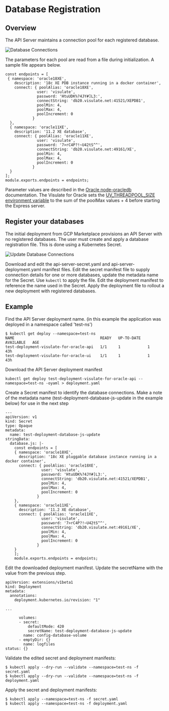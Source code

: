 # Database Registration
## Overview
The API Server maintains a connection pool for each registered database.

![Database Connections](/images/database-connections.png)

The parameters for each pool are read from a file during initialization. A sample file appears below.

```
const endpoints = [
 { namespace: 'oracle18XE',
    description: '18c XE PDB instance running in a docker container',
    connect: { poolAlias: 'oracle18XE',
              user: 'visulate',
              password: 'HtuUDK%?4JY#]L3:',
              connectString: 'db20.visulate.net:41521/XEPDB1',
              poolMin: 4,
              poolMax: 4,
              poolIncrement: 0
            }
  },
  { namespace: 'oracle11XE',
    description: '11.2 XE database',
    connect: { poolAlias: 'oracle11XE',
              user: 'visulate',
              password: '7>rC4P?!~U42tS^^',
              connectString: 'db20.visulate.net:49161/XE',
              poolMin: 4,
              poolMax: 4,
              poolIncrement: 0
            }
  }
];
module.exports.endpoints = endpoints;
```

Parameter values are described in the [Oracle node-oracledb](https://oracle.github.io/node-oracledb/doc/api.html#connpooling) documentation. The Visulate for Oracle sets the [UV_THREADPOOL_SIZE environment variable](http://docs.libuv.org/en/v1.x/threadpool.html) to the sum of the poolMax values + 4 before starting the Express server.

## Register your databases

The initial deployment from GCP Marketplace provisions an API Server with no registered databases. The user must create and apply a database registration file. This is done using a Kubernetes Secret.

![Update Database Connections](/images/update-database-connections.png)

Download and edit the api-server-secret.yaml and api-server-deployment.yaml manifest files. Edit the secret manifest file to supply connection details for one or more databases, update the metadata name for the Secret. Use `kubectl` to apply the file. Edit the deployment manifest to reference the name used in the Secret.  Apply the deployment file to rollout a new deployment with registered databases.

## Example
Find the API Server deployment name. (in this example the application was deployed in a namespace called 'test-ns')
```
$ kubectl get deploy --namespace=test-ns
NAME                                      READY   UP-TO-DATE   AVAILABLE   AGE
test-deployment-visulate-for-oracle-api   1/1     1            1           43h
test-deployment-visulate-for-oracle-ui    1/1     1            1           43h
```
Download the API Server deployment manifest
```
kubectl get deploy test-deployment-visulate-for-oracle-api --namespace=test-ns -oyaml > deployment.yaml
```
Create a Secret manifest to identify the database connections. Make a note of the metadata name (test-deployment-database-js-update in the example below) for use in the next step
```
---
apiVersion: v1
kind: Secret
type: Opaque
metadata:
  name: test-deployment-database-js-update
stringData:
  database.js: |-
    const endpoints = [
    { namespace: 'oracle18XE',
      description: '18c XE pluggable database instance running in a docker container',
      connect: { poolAlias: 'oracle18XE',
                user: 'visulate',
                password: 'HtuUDK%?4JY#]L3:',
                connectString: 'db20.visulate.net:41521/XEPDB1',
                poolMin: 4,
                poolMax: 4,
                poolIncrement: 0
              }
    },
    { namespace: 'oracle11XE',
      description: '11.2 XE database',
      connect: { poolAlias: 'oracle11XE',
                user: 'visulate',
                password: '7>rC4P?!~U42tS^^',
                connectString: 'db20.visulate.net:49161/XE',
                poolMin: 4,
                poolMax: 4,
                poolIncrement: 0
              }
    }
    ];
    module.exports.endpoints = endpoints;
```
Edit the downloaded deployment manifest. Update the secretName with the value from the previous step.
```
apiVersion: extensions/v1beta1
kind: Deployment
metadata:
  annotations:
    deployment.kubernetes.io/revision: "1"

...

      volumes:
      - secret:
          defaultMode: 420
          secretName: test-deployment-database-js-update
        name: config-database-volume
      - emptyDir: {}
        name: logfiles
status: {}
```
Validate the edited secret and deployment manifests:
```
$ kubectl apply --dry-run --validate --namespace=test-ns -f secret.yaml
$ kubectl apply --dry-run --validate --namespace=test-ns -f deployment.yaml
```

Apply the secret and deployment manifests:

```
$ kubectl apply --namespace=test-ns -f secret.yaml
$ kubectl apply --namespace=test-ns -f deployment.yaml
```